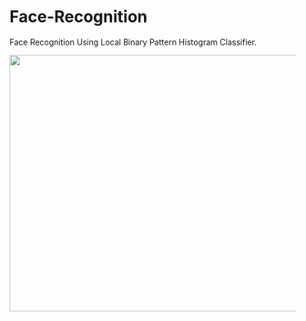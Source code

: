 # Face-Recognition
Face Recognition Using Local Binary Pattern Histogram Classifier.

<img src="https://raw.githubusercontent.com/yogeshchandra12345/Face-Recognition/master/face_recognizer.png" width="800" height="450">
